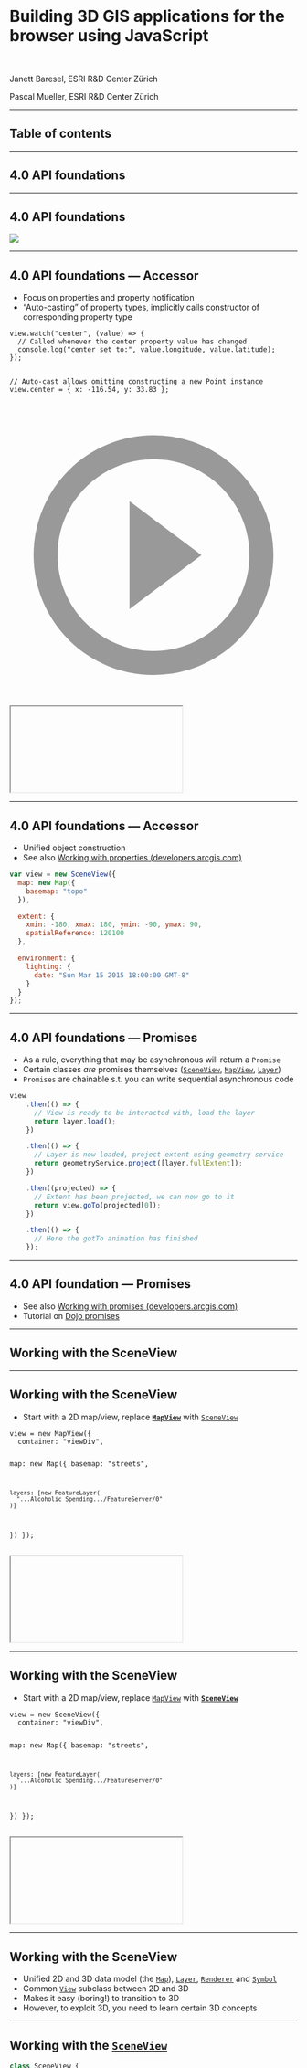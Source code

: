 <!-- .slide: data-background="images/Picture1.png" -->

<div style="padding-top: 300px"/>

# Building 3D GIS applications for the browser using JavaScript

<br>

Janett Baresel, ESRI R&amp;D Center Zürich

Pascal Mueller, ESRI R&amp;D Center Zürich

---

<!-- .slide: data-background="images/Picture2.jpg" -->

## Table of contents


---

<!-- .slide: data-background="images/Picture2.jpg" -->

## 4.0 API foundations

---

<!-- .slide: data-background="images/Picture2.jpg" -->

## 4.0 API foundations

<img src="./images/platform.png" style="max-height: 500px"/>

---

<!-- .slide: data-background="images/Picture2.png" -->

## 4.0 API foundations &mdash; Accessor

- Focus on properties and property notification
- “Auto-casting” of property types, implicitly calls constructor of corresponding
  property type

<div class="twos">
  <div class="snippet">
  <pre><code class="lang-js hljs javascript">view.watch("center", (value) => {
  // Called whenever the center property value has changed
  console.log("center set to:", value.longitude, value.latitude);
});

// Auto-cast allows omitting constructing a new Point instance
view.center = {
  x: -116.54,
  y: 33.83
};</code></pre>
  <svg data-play-frame="frame-auto-cast" class="play-code" viewBox="0 0 24 24"><path fill="#999" d="M12,20.14C7.59,20.14 4,16.55 4,12.14C4,7.73 7.59,4.14 12,4.14C16.41,4.14 20,7.73 20,12.14C20,16.55 16.41,20.14 12,20.14M12,2.14A10,10 0 0,0 2,12.14A10,10 0 0,0 12,22.14A10,10 0 0,0 22,12.14C22,6.61 17.5,2.14 12,2.14M10,16.64L16,12.14L10,7.64V16.64Z" /></svg>
  </div>
  <div class="snippet-preview">
    <iframe id="frame-auto-cast" data-src="./snippets/auto-cast.html"></iframe>
  </div>
</div>

---

<!-- .slide: data-background="images/bg-6.png" -->

## 4.0 API foundations &mdash; Accessor

- Unified object construction
- See also [Working with properties (developers.arcgis.com)](https://developers.arcgis.com/javascript/beta/guide/working-with-props/index.html)

```js
var view = new SceneView({
  map: new Map({
    basemap: "topo"
  }),

  extent: {
    xmin: -180, xmax: 180, ymin: -90, ymax: 90,
    spatialReference: 120100
  },

  environment: {
    lighting: {
      date: "Sun Mar 15 2015 18:00:00 GMT-8"
    }
  }
});
```

---

<!-- .slide: data-background="images/bg-6.png" -->

## 4.0 API foundations &mdash; Promises

- As a rule, everything that may be asynchronous will return a `Promise`
- Certain classes _are_ promises themselves ([`SceneView`](https://developers.arcgis.com/javascript/beta/api-reference/esri-views-SceneView.html), [`MapView`](https://developers.arcgis.com/javascript/beta/api-reference/esri-views-MapView.html), [`Layer`](https://developers.arcgis.com/javascript/beta/api-reference/esri-layers-Layer.html))
- `Promises` are chainable s.t. you can write sequential asynchronous code

```js
view
    .then(() => {
      // View is ready to be interacted with, load the layer
      return layer.load();
    })

    .then(() => {
      // Layer is now loaded, project extent using geometry service
      return geometryService.project([layer.fullExtent]);
    })

    .then((projected) => {
      // Extent has been projected, we can now go to it
      return view.goTo(projected[0]);
    })

    .then(() => {
      // Here the gotTo animation has finished
    });
```

---

<!-- .slide: data-background="images/bg-6.png" -->

## 4.0 API foundation &mdash; Promises

- See also [Working with promises (developers.arcgis.com)](https://developers.arcgis.com/javascript/beta/guide/working-with-promises/index.html)
- Tutorial on [Dojo promises](http://dojotoolkit.org/documentation/tutorials/1.10/promises/index.html)

---

<!-- .slide: data-background="images/bg-4.png" -->

## Working with the SceneView

---

<!-- .slide: data-background="images/bg-6.png" -->

## Working with the SceneView

- Start with a 2D map/view, replace **[`MapView`](https://developers.arcgis.com/javascript/beta/api-reference/esri-views-MapView.html)** with [`SceneView`](https://developers.arcgis.com/javascript/beta/api-reference/esri-views-SceneView.html)

<div class="twos">
  <div class="snippet">
  <pre><code class="lang-js hljs javascript">view = new MapView({
  container: "viewDiv",

  map: new Map({
    basemap: "streets",

    layers: [new FeatureLayer(
      "...Alcoholic Spending.../FeatureServer/0"
    )]
  })
});</code></pre>
  </div>
  <div class="snippet-preview">
    <iframe data-src="./snippets/setup-3d-view-mapview.html"></iframe>
  </div>
</div>

---

<!-- .slide: data-background="images/bg-6.png" -->

## Working with the SceneView

- Start with a 2D map/view, replace [`MapView`](https://developers.arcgis.com/javascript/beta/api-reference/esri-views-MapView.html) with **[`SceneView`](https://developers.arcgis.com/javascript/beta/api-reference/esri-views-SceneView.html)**

<div class="twos">
  <div class="snippet">
  <pre><code class="lang-js hljs javascript">view = new SceneView({
  container: "viewDiv",

  map: new Map({
    basemap: "streets",

    layers: [new FeatureLayer(
      "...Alcoholic Spending.../FeatureServer/0"
    )]
  })
});</code></pre>
  </div>
  <div class="snippet-preview">
    <iframe data-src="./snippets/setup-3d-view-sceneview.html"></iframe>
  </div>
</div>

---

<!-- .slide: data-background="images/bg-6.png" -->

## Working with the SceneView

- Unified 2D and 3D data model (the [`Map`](https://developers.arcgis.com/javascript/beta/api-reference/esri-Map.html)), [`Layer`](https://developers.arcgis.com/javascript/beta/api-reference/esri-layers-Layer.html), [`Renderer`](https://developers.arcgis.com/javascript/beta/api-reference/esri-renderers-Renderer.html) and [`Symbol`](https://developers.arcgis.com/javascript/beta/api-reference/esri-symbols-Symbol.html)
- Common [`View`](https://developers.arcgis.com/javascript/beta/api-reference/esri-views-View.html) subclass between 2D and 3D
- Makes it easy (boring!) to transition to 3D
- However, to exploit 3D, you need to learn certain 3D concepts

---

<!-- .slide: data-background="images/bg-6.png" -->

## Working with the [`SceneView`](https://developers.arcgis.com/javascript/beta/api-reference/esri-views-SceneView.html)

```ts
class SceneView {
  // Camera specifies the view
  camera: Camera;

  // Previously called animateTo in beta3
  goTo(...);

  // Settings that affect constraints (e.g. navigation constraints)
  constraints: SceneViewConstraints;

  // Padding on the view
  padding: { top: number, right: number, bottom: number, left: number };

  // Quality profile (upcoming in 4.0 (not in beta3))
  qualityProfile: string;

  // Converting coordinate systems
  toScreen(mapPoint: Point): ScreenPoint;
  toMap(screenPoint: ScreenPoint): Point;
}
```

---

<!-- .slide: data-background="images/bg-6.png" -->

## Working with the [`SceneView`](https://developers.arcgis.com/javascript/beta/api-reference/esri-views-SceneView.html) &mdash; [`esri/Camera`](https://developers.arcgis.com/javascript/beta/api-reference/esri-Camera.html)

- Primary specification of the view is the [`Camera`](https://developers.arcgis.com/javascript/beta/api-reference/esri-Camera.html)

```ts
class Camera {
  // The position of the camera eye in 3D space (`x`, `y` + `z` elevation)
  position: Point;

  // The heading angle (towards north in degrees, [0, 360]°)
  heading: number;

  // The tilt angle ([0, 180]°, with 0° straight down, 90° horizontal)
  tilt: number;
}
```

---

<!-- .slide: data-background="images/bg-6.png" -->

## Working with the [`SceneView`](https://developers.arcgis.com/javascript/beta/api-reference/esri-views-SceneView.html) &mdash; [`esri/Camera`](https://developers.arcgis.com/javascript/beta/api-reference/esri-Camera.html)

- [`SceneView.camera`](https://developers.arcgis.com/javascript/beta/api-reference/esri-views-SceneView.html#camera) is a **value** object

<div class="twos">
  <div class="snippet">
  <pre><code class="lang-js hljs javascript">var camera = view.camera;

// Increment the heading of the camera by 5 degrees
camera.heading += 5;

// Set the modified camera on the view
view.camera = camera;</code></pre>
  <svg data-play-frame="frame-heading-increment" class="play-code" viewBox="0 0 24 24"><path fill="#999" d="M12,20.14C7.59,20.14 4,16.55 4,12.14C4,7.73 7.59,4.14 12,4.14C16.41,4.14 20,7.73 20,12.14C20,16.55 16.41,20.14 12,20.14M12,2.14A10,10 0 0,0 2,12.14A10,10 0 0,0 12,22.14A10,10 0 0,0 22,12.14C22,6.61 17.5,2.14 12,2.14M10,16.64L16,12.14L10,7.64V16.64Z" /></svg>
  </div>
  <div class="snippet-preview">
    <iframe id="frame-heading-increment" data-src="./snippets/setup-3d-view-camera-heading-increment.html"></iframe>
  </div>
</div>

---

<!-- .slide: data-background="images/bg-6.png" -->

## Working with the [`SceneView`](https://developers.arcgis.com/javascript/beta/api-reference/esri-views-SceneView.html) &mdash; [`goTo`](https://developers.arcgis.com/javascript/beta/api-reference/esri-views-SceneView.html#animateTo)

- `goTo(target[, options])`
- Simple interface to go to a specific view
- Animates by default, can be disabled in options `{ animate: false }`
- Returns a `Promise` which resolves when the animation has finished<br><br>
- A number of diffent targets are supported: `Camera`, `Geometry`, `Geometry[]`, `Graphic`, `Graphic[]`
- Besides target, allows specifying desired `scale`, `position`, `heading` and `tilt`

---

<!-- .slide: data-background="images/bg-6.png" -->

## Working with the [`SceneView`](https://developers.arcgis.com/javascript/beta/api-reference/esri-views-SceneView.html) &mdash; [`goTo`](https://developers.arcgis.com/javascript/beta/api-reference/esri-views-SceneView.html#animateTo)

- Rotate the view to closest multiple of 30°

<div class="twos">
  <div class="snippet">
  <pre><code class="lang-js hljs javascript">var h = view.camera.heading;

// Set the heading of the view to
// the closest multiple of 30 degrees
var heading = Math.floor(h / 30) * 30 + 30;

// go to heading preserves view.center
view.goTo({
  heading: heading
});
</code></pre>
  <svg data-play-frame="frame-goto-heading" class="play-code" viewBox="0 0 24 24"><path fill="#999" d="M12,20.14C7.59,20.14 4,16.55 4,12.14C4,7.73 7.59,4.14 12,4.14C16.41,4.14 20,7.73 20,12.14C20,16.55 16.41,20.14 12,20.14M12,2.14A10,10 0 0,0 2,12.14A10,10 0 0,0 12,22.14A10,10 0 0,0 22,12.14C22,6.61 17.5,2.14 12,2.14M10,16.64L16,12.14L10,7.64V16.64Z" /></svg>
  </div>
  <div class="snippet-preview">
    <iframe id="frame-goto-heading" data-src="./snippets/setup-3d-view-goto-heading.html"></iframe>
  </div>
</div>

---

<!-- .slide: data-background="images/bg-6.png" -->

## Working with the [`SceneView`](https://developers.arcgis.com/javascript/beta/api-reference/esri-views-SceneView.html) &mdash; [`goTo`](https://developers.arcgis.com/javascript/beta/api-reference/esri-views-SceneView.html#animateTo)

- Rotate the **camera!** to closest multiple of 30°

<div class="twos">
  <div class="snippet">
  <pre><code class="lang-js hljs javascript">var h = view.camera.heading;

// Set the heading of the view to
// the closest multiple of 30 degrees
var heading = Math.floor(h / 30) * 30 + 30;

// go to heading while preserving camera position
view.goTo({
  position: view.camera.position,
  heading: heading
});
</code></pre>
  <svg data-play-frame="frame-goto-heading-position" class="play-code" viewBox="0 0 24 24"><path fill="#999" d="M12,20.14C7.59,20.14 4,16.55 4,12.14C4,7.73 7.59,4.14 12,4.14C16.41,4.14 20,7.73 20,12.14C20,16.55 16.41,20.14 12,20.14M12,2.14A10,10 0 0,0 2,12.14A10,10 0 0,0 12,22.14A10,10 0 0,0 22,12.14C22,6.61 17.5,2.14 12,2.14M10,16.64L16,12.14L10,7.64V16.64Z" /></svg>
  </div>
  <div class="snippet-preview">
    <iframe id="frame-goto-heading-position" data-src="./snippets/setup-3d-view-goto-heading-position.html"></iframe>
  </div>
</div>

---

<!-- .slide: data-background="images/bg-6.png" -->

## Working with the [`SceneView`](https://developers.arcgis.com/javascript/beta/api-reference/esri-views-SceneView.html) &mdash; [`goTo`](https://developers.arcgis.com/javascript/beta/api-reference/esri-views-SceneView.html#animatoTo)

- View a set of graphics at a certain scale, heading and tilt

<div class="twos">
  <div class="snippet">
  <pre><code class="lang-js hljs javascript">// Specify the target, as well as
// additional settings to further define the view
view.goTo({

  // The target is a set of graphics which should be
  // brought into view
  target: view.graphics

  // Additionally, set at which scale, heading and tilt
  // these graphics should be viewed
  scale: 5000,
  heading: 30,
  tilt: 60
});
</code></pre>
  <svg data-play-frame="frame-goto-graphics" class="play-code" viewBox="0 0 24 24"><path fill="#999" d="M12,20.14C7.59,20.14 4,16.55 4,12.14C4,7.73 7.59,4.14 12,4.14C16.41,4.14 20,7.73 20,12.14C20,16.55 16.41,20.14 12,20.14M12,2.14A10,10 0 0,0 2,12.14A10,10 0 0,0 12,22.14A10,10 0 0,0 22,12.14C22,6.61 17.5,2.14 12,2.14M10,16.64L16,12.14L10,7.64V16.64Z" /></svg>
  </div>
  <div class="snippet-preview">
    <iframe id="frame-goto-graphics" data-src="./snippets/setup-3d-view-goto-graphics.html"></iframe>
  </div>
</div>

---

<!-- .slide: data-background="images/bg-6.png" -->

## Working with the [`SceneView`](https://developers.arcgis.com/javascript/beta/api-reference/esri-views-SceneView.html) &mdash; [`goTo`](https://developers.arcgis.com/javascript/beta/api-reference/esri-views-SceneView.html#animateTo)

- User defined continuous animations

<div class="twos">
  <div class="snippet">
  <pre><code class="lang-js hljs javascript">var scale = view.scale;
var center = view.center.clone();

Scheduler.addFrameTask({
  update: function(ev) {
    var pt = new Point({
      x: center.longitude + ev.spendInTask / 1000 * 20,
      y: center.latitude
    });

    view.goTo({
      target: pt,
      scale: scale
    });
  }
});
</code></pre>
  <svg data-play-frame="frame-goto-custom" class="play-code" viewBox="0 0 24 24"><path fill="#999" d="M12,20.14C7.59,20.14 4,16.55 4,12.14C4,7.73 7.59,4.14 12,4.14C16.41,4.14 20,7.73 20,12.14C20,16.55 16.41,20.14 12,20.14M12,2.14A10,10 0 0,0 2,12.14A10,10 0 0,0 12,22.14A10,10 0 0,0 22,12.14C22,6.61 17.5,2.14 12,2.14M10,16.64L16,12.14L10,7.64V16.64Z" /></svg>
  </div>
  <div class="snippet-preview">
    <iframe id="frame-goto-custom" data-src="./snippets/setup-3d-view-goto-custom.html"></iframe>
  </div>
</div>

---

<!-- .slide: data-background="images/bg-6.png" -->

## Working with the [`SceneView`](https://developers.arcgis.com/javascript/beta/api-reference/esri-views-SceneView.html) &mdash; [`altitude`](https://developers.arcgis.com/javascript/beta/api-reference/esri-views-SceneView.html#constraints)

<div class="twos">
  <div class="snippet">
  <pre><code class="lang-js hljs javascript">// The minimum and maximum allowed
// altitude (camera.position.z) of the camera.
view.constraints.altitude = {
  min: 100000,
  max: 100000000
};
</code></pre>
  <svg data-play-frame="frame-constraints-altitude" class="play-code" viewBox="0 0 24 24"><path fill="#999" d="M12,20.14C7.59,20.14 4,16.55 4,12.14C4,7.73 7.59,4.14 12,4.14C16.41,4.14 20,7.73 20,12.14C20,16.55 16.41,20.14 12,20.14M12,2.14A10,10 0 0,0 2,12.14A10,10 0 0,0 12,22.14A10,10 0 0,0 22,12.14C22,6.61 17.5,2.14 12,2.14M10,16.64L16,12.14L10,7.64V16.64Z" /></svg>
  </div>
  <div class="snippet-preview">
    <iframe id="frame-constraints-altitude" data-src="./snippets/setup-3d-view-constraints-altitude.html"></iframe>
  </div>
</div>

---

<!-- .slide: data-background="images/bg-6.png" -->

## Working with the [`SceneView`](https://developers.arcgis.com/javascript/beta/api-reference/esri-views-SceneView.html) &mdash; [`clipDistance`](https://developers.arcgis.com/javascript/beta/api-reference/esri-views-SceneView.html#constraints)

- `clipDistance` directly sets the WebGL clipping near and far planes
- May be used when automatic determination of clipping planes is insufficient

<div class="twos">
  <div class="snippet">
  <pre><code class="lang-js hljs javascript">// Set the clip distance near/far
// clipping planes to override the default
// clipping plane heuristics
view.constraints.clipDistance = {
  near: 55000,
  far: 550000000
};
</code></pre>
  <svg data-play-frame="frame-constraints-clip-distance" class="play-code" viewBox="0 0 24 24"><path fill="#999" d="M12,20.14C7.59,20.14 4,16.55 4,12.14C4,7.73 7.59,4.14 12,4.14C16.41,4.14 20,7.73 20,12.14C20,16.55 16.41,20.14 12,20.14M12,2.14A10,10 0 0,0 2,12.14A10,10 0 0,0 12,22.14A10,10 0 0,0 22,12.14C22,6.61 17.5,2.14 12,2.14M10,16.64L16,12.14L10,7.64V16.64Z" /></svg>
  </div>
  <div class="snippet-preview">
    <iframe id="frame-constraints-clip-distance" data-src="./snippets/setup-3d-view-constraints-clip-distance.html"></iframe>
  </div>
</div>

---

<!-- .slide: data-background="images/bg-6.png" -->

## Working with the [`SceneView`](https://developers.arcgis.com/javascript/beta/api-reference/esri-views-SceneView.html) &mdash; [`padding`](https://developers.arcgis.com/javascript/beta/api-reference/esri-views-SceneView.html#padding)

- Can be used to focus on a subsection of the view
- Primarily affects ui and navigation

<div class="twos">
  <div class="snippet">
  <pre><code class="lang-js hljs javascript">// Set the padding to account
// for the space taken up by the sidebar and header
view.padding = {
  top: 30,
  left: 150
};
</code></pre>
  <svg data-play-frame="frame-padding" class="play-code" viewBox="0 0 24 24"><path fill="#999" d="M12,20.14C7.59,20.14 4,16.55 4,12.14C4,7.73 7.59,4.14 12,4.14C16.41,4.14 20,7.73 20,12.14C20,16.55 16.41,20.14 12,20.14M12,2.14A10,10 0 0,0 2,12.14A10,10 0 0,0 12,22.14A10,10 0 0,0 22,12.14C22,6.61 17.5,2.14 12,2.14M10,16.64L16,12.14L10,7.64V16.64Z" /></svg>
  </div>
  <div class="snippet-preview">
    <iframe id="frame-padding" data-src="./snippets/setup-3d-view-padding.html"></iframe>
  </div>
</div>

---

<!-- .slide: data-background="images/bg-6.png" -->

## Working with the [`SceneView`](https://developers.arcgis.com/javascript/beta/api-reference/esri-views-SceneView.html) &mdash; qualityProfile

- New in 4.0 (not in beta3)
- Affects: Map resolution, scene level detail, anti-aliasing
- Introduced to increase performance on certain platforms
- Defaults to `"low"` for Safari and IE11, `"high"` anywhere else

---

<!-- .slide: data-background="images/bg-6.png" -->

## Working with the [`SceneView`](https://developers.arcgis.com/javascript/beta/api-reference/esri-views-SceneView.html) &mdash; qualityProfile

<div class="twos">
  <div class="snippet">
  <pre><code class="lang-js hljs javascript">
var map = new Map({
  basemap: "hybrid"
});

viewHigh = new SceneView({
  map: map,
  qualityProfile: "high"
});

viewLow = new SceneView({
  map: map,
  qualityProfile: "low"
});
</code></pre>
  </div>
  <div class="snippet-preview">
    <iframe id="frame-quality-profile" data-src="./snippets/setup-3d-view-quality-profile.html"></iframe>
  </div>
</div>

---

<!-- .slide: data-background="images/bg-6.png" -->

## Working with the [`SceneView`](https://developers.arcgis.com/javascript/beta/api-reference/esri-views-SceneView.html) &mdash; [`toMap`](https://developers.arcgis.com/javascript/beta/api-reference/esri-views-SceneView.html#toMap)/[`toScreen`](https://developers.arcgis.com/javascript/beta/api-reference/esri-views-SceneView.html#toScreen)

<div class="twos">
  <div class="snippet">
  <pre><code class="lang-js hljs javascript">view = new SceneView({
  map: new Map({
    basemap: "satellite"
  })
});

for (var x = 1; x <= 2; x++) {
  for (var y = 1; y <= 2; y++) {
    var px = x &lowast; (view.width / 3);
    var py = y &lowast; (view.height / 3);

    view.graphics.add(view.toMap(px, py), symbol);
  }
}

view.watch("camera", () => {
  console.log(view.graphics.map((graphic) => {
    var pt = view.toScreen(graphic.geometry);

    return "[" + pt.x + ", " + pt.y + "]";
  }).join(", "));
});
</code></pre>
  <svg data-play-frame="frame-to-map" class="play-code" viewBox="0 0 24 24"><path fill="#999" d="M12,20.14C7.59,20.14 4,16.55 4,12.14C4,7.73 7.59,4.14 12,4.14C16.41,4.14 20,7.73 20,12.14C20,16.55 16.41,20.14 12,20.14M12,2.14A10,10 0 0,0 2,12.14A10,10 0 0,0 12,22.14A10,10 0 0,0 22,12.14C22,6.61 17.5,2.14 12,2.14M10,16.64L16,12.14L10,7.64V16.64Z" /></svg>
  </div>
  <div class="snippet-preview">
    <iframe id="frame-to-map" data-src="./snippets/setup-3d-view-to-map.html"></iframe>
  </div>
</div>

---

<!-- .slide: data-background="images/bg-4.png" -->

## Show case: Building a custom 3D application

---

<!-- .slide: data-background="images/bg-6.png" -->

## Show case: Building a custom 3D application

- Showing combination of various features of the API
  - Query task to query features
  - Geometry engine to process geometry
  - Custom graphics layer to automatically generate graphics in a region

  - New: Integrated external webgl rendering

---

<!-- .slide: data-background="images/bg-6.png" -->

## Show case: Building a custom 3D application

- External webgl renderering
  - Enrich your 3D application using customized rendering
  - Enhanced visualization beyond the capabilities of the (current) API
  - Rendering of custom data

```ts
module externalRenderers {
  add(view: SceneView, renderer: ExternalRenderer);
  remove(view: SceneView, renderer: ExternalRenderer);

  toRenderCoordinates(view: SceneView, src: number[], srcStart: number, dest: number[], destStart: number, count: number);
  fromRenderCoordinates(view: SceneView, src: number[], srcStart: number, dest: number[], destStart: number, count: number);

  requestRender(view: SceneView);
}
```

---

<!-- .slide: data-background="images/bg-6.png" -->

## Show case: Building a custom 3D application

```ts
interface ExternalRenderer {
  setup?(context: RenderContext): void;
  dispose?(context: RenderContext): void;

  render?(context: RenderContext): void;
  renderTransparent?(context: RenderContext): void;
}

interface RenderContext {
  gl: WebGLRenderingContext;

  camera: {
    eye: number[];
    center: number[];
    up: number[];
  };

  sunLight: {
    direction: number[];
    diffuse: { color: number[]; intensity; number };
    ambient: { color: number[]; intensity; number };
  };
}
```

---

<!-- .slide: data-background="images/bg-6.png" -->

## Show case: Building a custom 3D application

<br><br><br><br>
**[Demo time!](../../demos/apps/external-renderer)**

---

<!-- .slide: data-background="images/bg-6.png" -->

## Show case: Building a custom 3D application

- Steps
  1. Getting the lake outline data
  1. Preparing the data for rendering
  1. Integrating threejs to render custom geometries
  1. Bonus: rendering the forest

---

<!-- .slide: data-background="images/bg-6.png" -->

## Show case: Building a custom 3D application

- Step 1: getting the data
- Use [`QueryTask`](https://developers.arcgis.com/javascript/beta/api-reference/esri-tasks-QueryTask.html) and [`Query`](https://developers.arcgis.com/javascript/beta/api-reference/esri-tasks-support-Query.html) to query the lake contour from a `FeatureServer`

```js
var task = new QueryTask({
  url: ".../Public/Lakes/FeatureServer/1"
});

var query = new Query();

query.returnGeometry = true;
query.where = "NAME='Clifton Forge Reservoir'";
query.outSpatialReference = view.spatialReference;

task.execute(query).then(results => {
  var polygon = results.features[0].geometry;
});
```

---

<!-- .slide: data-background="images/bg-6.png" -->

## Show case: Building a custom 3D application

- Step 2: preparing the polygon for rendering
- To nicely align with terrain, need to first tesselate polygon into triangles

<img src="./images/lake-outline.svg"/>

---

<!-- .slide: data-background="images/bg-6.png" -->

## Show case: Building a custom 3D application

- Step 2: preparing the polygon for rendering
- To nicely align with terrain, need to first tesselate polygon into triangles

<img src="./images/lake-outline-grid.svg"/>

---

<!-- .slide: data-background="images/bg-6.png" -->

## Show case: Building a custom 3D application

- Step 2: preparing the polygon for rendering
- To nicely align with terrain, need to first tesselate polygon into triangles
- Determine if cell is completely inside or outside using [`polygon.contains(pt)`](https://developers.arcgis.com/javascript/beta/api-reference/esri-geometry-Polygon.html#contains)
- If not, then compute triangles for the area of the cell covered by the polygon

<img src="./images/lake-outline-partial.svg"/>

How?

---

<!-- .slide: data-background="images/bg-6.png" -->

## Show case: Building a custom 3D application

- Step 2: preparing the polygon for rendering

<br>
[`esri/geometry/geometryEngine`](https://developers.arcgis.com/javascript/beta/api-reference/esri-geometry-geometryEngine.html)!!
<br><br>

- Idea: use [`geometryEngine.intersect(polygon, cell): Polygon`](https://developers.arcgis.com/javascript/beta/api-reference/esri-geometry-geometryEngine.html#intersect)

<img src="./images/lake-outline-intersected.svg"/>

---

<!-- .slide: data-background="images/bg-6.png" -->

## Show case: Building a custom 3D application

- Step 2: preparing the polygon for rendering
- Then, triangulate polygon, e.g. with [earcut](https://github.com/mapbox/earcut)
- Finally, use `externalRenderers.toRenderCoordinates` to transform coordinates from the view spatial reference to the internal rendering coordinates

<img src="./images/lake-outline-tesselated.svg"/>

---

<!-- .slide: data-background="images/bg-6.png" -->

## Show case: Building a custom 3D application

- Step 2: preparing the polygon for rendering

<img height="500px" src="./images/lake-tesselated.png"/>

---

<!-- .slide: data-background="images/bg-6.png" -->

## Show case: Building a custom 3D application

- Step 3: Integrating the external renderer

- We use [threejs](http://threejs.org) in this demo (http://threejs.org)
  - Popular, easy to use middleware library for webgl rendering
- What we need:
  1. Setting up the threejs camera
  1. Setting up the threejs lighting
  1. Rendering our custom visualizations

---

<!-- .slide: data-background="images/bg-6.png" -->

## Show case: Building a custom 3D application

- Step 3.1: Setting up the threejs camera
- threejs uses a very similar camera definition, easy to setup

```js
render(ctx: RenderContext) {
  var threeCam = new THREE.PerspectiveCamera();
  var c = ctx.camera;

  threeCam.projectionMatrix.fromArray(c.projectionMatrix);

  threeCam.position.set(c.eye[0], c.eye[1], c.eye[2]);
  threeCam.up.set(c.up[0], c.up[1], c.up[2]);

  threeCam.lookAt(new THREE.Vector3(c.center[0], c.center[1], c.center[2]));
}
```

---

<!-- .slide: data-background="images/bg-6.png" -->

## Show case: Building a custom 3D application

- Step 3.1: Setting up the threejs camera
- Simple enough, but there is a problem: numeric precision
  - Rendering is done in world (meter) coordinate system
  - Absolute coordinates get very large, but relative distances are very small
  - WebGL coordinates are 32 bits floating point numbers, hence: poor precision<br><br>
  - Solution: local origins

---

<!-- .slide: data-background="images/bg-6.png" -->

## Show case: Building a custom 3D application

- Step 3.1: Setting up the threejs camera
- Local origins
  - Pick some new origin close to your geometry to be rendered (e.g. center)
  - Store coordinates relative to this origin
  - When rendering, offset the camera to be at this new origin and render

```js
render(ctx: RenderContext) {
  var threeCam = new THREE.PerspectiveCamera();
  var c = ctx.camera;

  var o = this.localOrigin;

  threeCam.projectionMatrix.fromArray(c.projectionMatrix);

  threeCam.position.set(c.eye[0] - o[0], c.eye[1] - o[1], c.eye[2] - o[2]);
  threeCam.up.set(c.up[0], c.up[1], c.up[2]);

  threeCam.lookAt(new THREE.Vector3(c.center[0] - o[0], c.center[1] - o[1], c.center[2] - o[2]));
}
```

---

<!-- .slide: data-background="images/bg-6.png" -->

## Show case: Building a custom 3D application

- Step 3.2: Setting up the threejs lighting
- Basic threejs lighting model similar to our lighting model
- Directional sun based lighting, ambient and diffuse colors

```js
render(ctx: RenderContext) {
  var direction = ctx.sunLight.direction;
  var diffuse = ctx.sunLight.diffuse;

  this.directionalLight.color.setRGB(diffuse.color[0], diffuse.color[1], diffuse.color[2]);
  this.directionalLight.intensity = diffuse.intensity;
  this.directionalLight.position.set(direction[0], direction[1], direction[2]);

  var ambient = context.sunLight.ambient;
  this.ambientLight.color.setRGB(ambient.color[0], ambient.color[1], ambient.color[2]);
  this.ambientLight.intensity = ambient.intensity;
}
```

---

<!-- .slide: data-background="images/bg-6.png" -->

## Show case: Building a custom 3D application

- Step 3.3: Render!

```js
render(ctx: RenderContext) {
  this.threeRenderer.render(this.threeScene, this.threeCamera);
}
```

---

<!-- .slide: data-background="images/bg-6.png" -->

## Show case: Building a custom 3D application

- Step 4: Bonus, rendering the forest
- Use [`geometryEngine.buffer`](https://developers.arcgis.com/javascript/beta/api-reference/esri-geometry-geometryEngine.html#buffer) to generate a ring around the shore of the lake
- Use [`geometryEngine.densify`](https://developers.arcgis.com/javascript/beta/api-reference/esri-geometry-geometryEngine.html#densify) to get regularly spaced points around the shore
- [`GraphicsLayer`](https://developers.arcgis.com/javascript/beta/api-reference/esri-layers-GraphicsLayer.html) subclass to generate trees at vertices of polygon

<img src="./images/lake-outline-forest.svg"/>

---

<!-- .slide: data-background="images/bg-6.png" -->

## Show case: Building a custom 3D application &mdash; Summary

- Excited to see your ideas for customized 3D application rendering
- External rendering will be made available in 4.0 as a lab (for you to experiment with)
- We are planning to release helper utilities for integrating popular libraries
such as threejs on github.com/ESRI

<img height="300px" src="./images/external-rendering.png"/>

---

<!-- .slide: data-background="images/bg-4.png" -->

## Sneak preview: highlighting in 3D

---

<!-- .slide: data-background="images/bg-6.png" -->

## Sneak preview: highlighting in 3D

- API for highlighting features, graphics, objects, buildings, etc.
- May be used for selection, highlighting feature for which popup is shown, etc.
- **NOTE**: this is a preview, target is > 4.0

```ts
class LayerView {
  highlight(graphic | feature | query, highlightOptions);
}
```

---

<!-- .slide: data-background="images/bg-6.png" -->

## Sneak preview: highlighting in 3D

<br><br><br>

**Demo time!**

---

<!-- .slide: data-background="images/bg-6.png" -->

## Sneak preview: highlighting in 3D

<img src="./images/highlight-demo-1.png" style="height: 650px"/>

---

<!-- .slide: data-background="images/bg-6.png" -->

## Sneak preview: highlighting in 3D

<img src="./images/highlight-demo-2.png" style="height: 650px"/>

---

<!-- .slide: data-background="images/bg-4.png" -->

## Summary

- Get started with 3D GIS on the web, replace [`MapView`](https://developers.arcgis.com/javascript/beta/api-reference/esri-views-MapView.html) with [`SceneView`](https://developers.arcgis.com/javascript/beta/api-reference/esri-views-SceneView.html)!
- Let us know about your applications, ideas, questions, issues
- More technical details on how we render globe, atmosphere, etc: _An Insight into Esri's 3D Engine in the Browser_ (10:30, Mesquite C, Simon Reinhard)
- Visit us in the showcase area still today (3D GIS and JS)

---

<!-- .slide: data-background="images/end.png" -->

